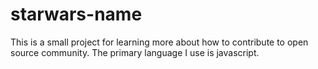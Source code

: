 # starwars-name
This is a small project for learning more about how to contribute to open source community. The primary language I use is javascript.
